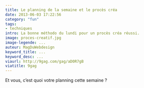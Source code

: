 ```yaml
---
title: Le planning de la semaine et le procès créa
date: 2013-06-03 17:22:56
category: "fun"
tags:
- techniques
intro: La bonne méthodo du lundi pour un procès créa réussi.
image: proces-creatif.jpg
image-legende: ...
auteur: MagDuWebdesign
keyword_title: ...
keyword_desc: ...
viaurl: http://9gag.com/gag/aD0R7gB
viatitle: 9gag
---
```


Et vous, c’est quoi votre planning cette semaine ?
